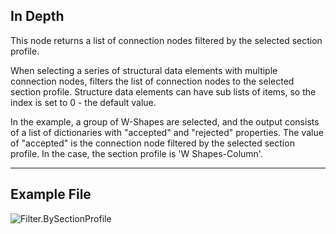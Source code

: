 ## In Depth
This node returns a list of connection nodes filtered by the selected section profile.

When selecting a series of structural data elements with multiple connection nodes, filters the list of connection nodes to the selected section profile. Structure data elements can have sub lists of items, so the index is set to 0 - the default value.

In the example, a group of W-Shapes are selected, and the output consists of a list of dictionaries with "accepted" and "rejected" properties.  The value of "accepted" is the connection node filtered by the selected section profile.  In the case, the section profile is 'W Shapes-Column'.
___
## Example File

![Filter.BySectionProfile](./AdvanceSteel.ConnectionAutomation.Nodes.Filter.BySectionProfile_img.jpg)